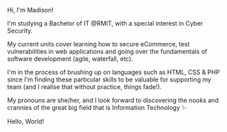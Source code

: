 Hi, I'm Madison!

I'm studying a Bachelor of IT @RMIT, with a special interest in Cyber Security.

My current units cover learning how to secure eCommerce, test vulnerabilities in web applications and going over the fundamentals of software development (agile, waterfall, etc).

I'm in the process of brushing up on languages such as HTML, CSS & PHP since I'm finding these particular skills to be valuable for supporting my team (and I realise that without practice, things fade!).

My pronouns are she/her, and I look forward to discovering the nooks and crannies of the great big field that is Information Technology ✨

Hello, World!
